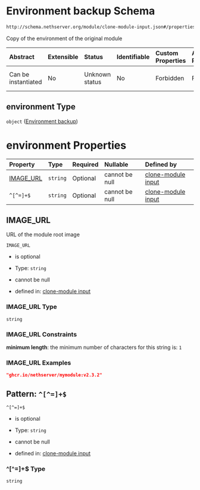 # Environment backup Schema

```txt
http://schema.nethserver.org/module/clone-module-input.json#/properties/environment
```

Copy of the environment of the original module

| Abstract            | Extensible | Status         | Identifiable | Custom Properties | Additional Properties | Access Restrictions | Defined In                                                                         |
| :------------------ | :--------- | :------------- | :----------- | :---------------- | :-------------------- | :------------------ | :--------------------------------------------------------------------------------- |
| Can be instantiated | No         | Unknown status | No           | Forbidden         | Forbidden             | none                | [clone-module-input.json\*](module/clone-module-input.json "open original schema") |

## environment Type

`object` ([Environment backup](clone-module-input-properties-environment-backup.md))

# environment Properties

| Property                 | Type     | Required | Nullable       | Defined by                                                                                                                                                                                                    |
| :----------------------- | :------- | :------- | :------------- | :------------------------------------------------------------------------------------------------------------------------------------------------------------------------------------------------------------ |
| [IMAGE\_URL](#image_url) | `string` | Optional | cannot be null | [clone-module input](clone-module-input-properties-environment-backup-properties-image_url.md "http://schema.nethserver.org/module/clone-module-input.json#/properties/environment/properties/IMAGE_URL")     |
| `^[^=]+$`                | `string` | Optional | cannot be null | [clone-module input](clone-module-input-properties-environment-backup-patternproperties-.md "http://schema.nethserver.org/module/clone-module-input.json#/properties/environment/patternProperties/^\[^=]+$") |

## IMAGE\_URL

URL of the module root image

`IMAGE_URL`

*   is optional

*   Type: `string`

*   cannot be null

*   defined in: [clone-module input](clone-module-input-properties-environment-backup-properties-image_url.md "http://schema.nethserver.org/module/clone-module-input.json#/properties/environment/properties/IMAGE_URL")

### IMAGE\_URL Type

`string`

### IMAGE\_URL Constraints

**minimum length**: the minimum number of characters for this string is: `1`

### IMAGE\_URL Examples

```json
"ghcr.io/nethserver/mymodule:v2.3.2"
```

## Pattern: `^[^=]+$`



`^[^=]+$`

*   is optional

*   Type: `string`

*   cannot be null

*   defined in: [clone-module input](clone-module-input-properties-environment-backup-patternproperties-.md "http://schema.nethserver.org/module/clone-module-input.json#/properties/environment/patternProperties/^\[^=]+$")

### ^\[^=]+$ Type

`string`
